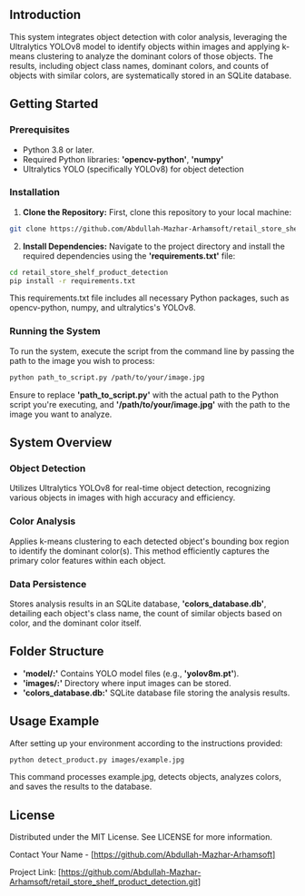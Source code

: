 ## Introduction
This system integrates object detection with color analysis, leveraging the Ultralytics YOLOv8 model to identify objects within images and applying k-means clustering to analyze the dominant colors of those objects. The results, including object class names, dominant colors, and counts of objects with similar colors, are systematically stored in an SQLite database.

## Getting Started
### Prerequisites
- Python 3.8 or later.
- Required Python libraries: **'opencv-python'**, **'numpy'**
- Ultralytics YOLO (specifically YOLOv8) for object detection

### Installation
1. **Clone the Repository:**
First, clone this repository to your local machine:

```bash
git clone https://github.com/Abdullah-Mazhar-Arhamsoft/retail_store_shelf_product_detection.git
```


2. **Install Dependencies:**
Navigate to the project directory and install the required dependencies using the **'requirements.txt'** file:

```bash
cd retail_store_shelf_product_detection
pip install -r requirements.txt
```
This requirements.txt file includes all necessary Python packages, such as opencv-python, numpy, and ultralytics's YOLOv8.


### Running the System
To run the system, execute the script from the command line by passing the path to the image you wish to process:

```bash
python path_to_script.py /path/to/your/image.jpg
```
Ensure to replace **'path_to_script.py'** with the actual path to the Python script you're executing, and **'/path/to/your/image.jpg'** with the path to the image you want to analyze.

## System Overview
### Object Detection
Utilizes Ultralytics YOLOv8 for real-time object detection, recognizing various objects in images with high accuracy and efficiency.

### Color Analysis
Applies k-means clustering to each detected object's bounding box region to identify the dominant color(s). This method efficiently captures the primary color features within each object.

### Data Persistence
Stores analysis results in an SQLite database, **'colors_database.db'**, detailing each object's class name, the count of similar objects based on color, and the dominant color itself.

## Folder Structure
- **'model/:'** Contains YOLO model files (e.g., **'yolov8m.pt'**).
- **'images/:'** Directory where input images can be stored.
- **'colors_database.db:'** SQLite database file storing the analysis results.

## Usage Example
After setting up your environment according to the instructions provided:

```bash
python detect_product.py images/example.jpg
```
This command processes example.jpg, detects objects, analyzes colors, and saves the results to the database.


## License
Distributed under the MIT License. See LICENSE for more information.

Contact
Your Name - [https://github.com/Abdullah-Mazhar-Arhamsoft]

Project Link: [https://github.com/Abdullah-Mazhar-Arhamsoft/retail_store_shelf_product_detection.git]

